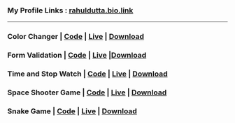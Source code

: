 ### My Profile Links : [rahuldutta.bio.link](https://rahuldutta.bio.link)
---

### Color Changer | [Code](https://github.com/irahuldutta02/javascript-projects-01/tree/main/color-changer-dom-project) | [Live](https://irahuldutta02.github.io/javascript-projects-01/color-changer-dom-project) | [Download](https://minhaskamal.github.io/DownGit/#/home?url=https://github.com/irahuldutta02/javascript-projects-01/tree/main/color-changer-dom-project)

### Form Validation | [Code](https://github.com/irahuldutta02/javascript-projects-01/tree/main/form-validation) | [Live](https://irahuldutta02.github.io/javascript-projects-01/form-validation) |[Download](https://minhaskamal.github.io/DownGit/#/home?url=https://github.com/irahuldutta02/javascript-projects-01/tree/main/form-validation)

### Time and Stop Watch | [Code](https://github.com/irahuldutta02/javascript-projects-01/tree/main/timer-and-stopwatch) | [Live](https://irahuldutta02.github.io/javascript-projects-01/timer-and-stopwatch) | [Download](https://minhaskamal.github.io/DownGit/#/home?url=https://github.com/irahuldutta02/javascript-projects-01/tree/main/timer-and-stopwatch)

### Space Shooter Game | [Code](https://github.com/irahuldutta02/javascript-projects-01/tree/main/space-shooter-game) | [Live](https://irahuldutta02.github.io/javascript-projects-01/space-shooter-game) | [Download](https://minhaskamal.github.io/DownGit/#/home?url=https://github.com/irahuldutta02/javascript-projects-01/tree/main/space-shooter-game)

### Snake Game | [Code](https://github.com/irahuldutta02/javascript-projects-01/tree/main/snake-game) | [Live](https://irahuldutta02.github.io/javascript-projects-01/snake-game) | [Download](https://minhaskamal.github.io/DownGit/#/home?url=https://github.com/irahuldutta02/javascript-projects-01/tree/main/snake-game)
